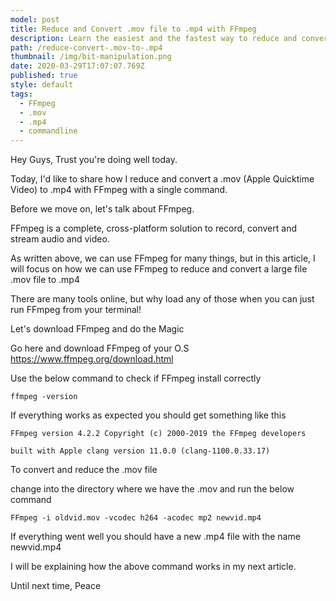 ```yaml
---
model: post
title: Reduce and Convert .mov file to .mp4 with FFmpeg
description: Learn the easiest and the fastest way to reduce and convert your .mov to .mp4
path: /reduce-convert-.mov-to-.mp4
thumbnail: /img/bit-manipulation.png
date: 2020-03-29T17:07:07.769Z
published: true
style: default
tags:
  - FFmpeg
  - .mov
  - .mp4
  - commandline
---
```

Hey Guys, Trust you're doing well today.

Today, I'd like to share how I reduce and convert a .mov (Apple Quicktime Video) to .mp4 with FFmpeg with a single command. 

Before we move on, let's talk about FFmpeg.

FFmpeg is a complete, cross-platform solution to record, convert and stream audio and video.

As written above, we can use FFmpeg for many things, but in this article, I will focus on how we can use FFmpeg to reduce and convert a large file .mov file to .mp4

There are many tools online, but why load any of those when you can just run FFmpeg from your terminal! 

Let's download FFmpeg and do the Magic

Go here and download FFmpeg of your O.S <https://www.ffmpeg.org/download.html>

Use the below command to check if FFmpeg install correctly

```
ffmpeg -version
```

If everything works as expected you should get something like this

```
FFmpeg version 4.2.2 Copyright (c) 2000-2019 the FFmpeg developers
```

```
built with Apple clang version 11.0.0 (clang-1100.0.33.17)
```

To convert and reduce the .mov file

change into the directory where we have the .mov and run the below command

```
FFmpeg -i oldvid.mov -vcodec h264 -acodec mp2 newvid.mp4
```

If everything went well you should have a new .mp4 file with the name newvid.mp4

I will be explaining how the above command works in my next article. 

Until next time, Peace
